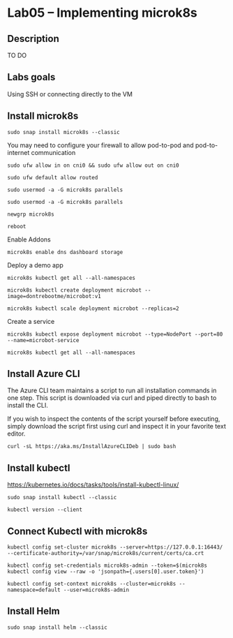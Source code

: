 # Lab05 – Implementing microk8s

## Description
TO DO

## Labs goals

Using SSH or connecting directly to the VM

## Install microk8s

`sudo snap install microk8s --classic`


You may need to configure your firewall to allow pod-to-pod and pod-to-internet communication

`sudo ufw allow in on cni0 && sudo ufw allow out on cni0`

`sudo ufw default allow routed`

`sudo usermod -a -G microk8s parallels`

`sudo usermod -a -G microk8s parallels`

`newgrp microk8s`

`reboot`

Enable Addons

`microk8s enable dns dashboard storage`

Deploy a demo app

`microk8s kubectl get all --all-namespaces`

`microk8s kubectl create deployment microbot --image=dontrebootme/microbot:v1`

`microk8s kubectl scale deployment microbot --replicas=2`

Create a service

`microk8s kubectl expose deployment microbot --type=NodePort --port=80 --name=microbot-service`

`microk8s kubectl get all --all-namespaces`



## Install Azure CLI

The Azure CLI team maintains a script to run all installation commands in one step. This script is downloaded via curl and piped directly to bash to install the CLI.

If you wish to inspect the contents of the script yourself before executing, simply download the script first using curl and inspect it in your favorite text editor.

`curl -sL https://aka.ms/InstallAzureCLIDeb | sudo bash`


## Install kubectl

https://kubernetes.io/docs/tasks/tools/install-kubectl-linux/

`sudo snap install kubectl --classic`

`kubectl version --client`


## Connect Kubectl with microk8s

`kubectl config set-cluster microk8s --server=https://127.0.0.1:16443/ --certificate-authority=/var/snap/microk8s/current/certs/ca.crt`

`kubectl config set-credentials microk8s-admin --token=$(microk8s kubectl config view --raw -o 'jsonpath={.users[0].user.token}')`

`kubectl config set-context microk8s --cluster=microk8s --namespace=default --user=microk8s-admin`

## Install Helm

`sudo snap install helm --classic`


